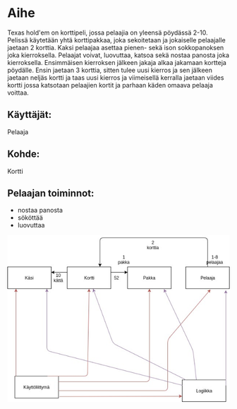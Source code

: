 # Aihe
Texas hold'em on korttipeli, jossa pelaajia on yleensä pöydässä 2-10. Pelissä käytetään yhtä korttipakkaa, joka sekoitetaan ja jokaiselle pelaajalle jaetaan 2 korttia. Kaksi pelaajaa asettaa pienen- sekä ison sokkopanoksen joka kierroksella. Pelaajat voivat, luovuttaa, katsoa sekä nostaa panosta joka kierroksella. Ensimmäisen kierroksen jälkeen jakaja alkaa jakamaan kortteja pöydälle. Ensin jaetaan 3 korttia, sitten tulee uusi kierros ja sen jälkeen jaetaan neljäs kortti ja taas uusi kierros ja viimeisellä kerralla jaetaan viides kortti jossa katsotaan pelaajien kortit ja parhaan käden omaava pelaaja voittaa. 
## Käyttäjät:
Pelaaja
## Kohde:
Kortti

## Pelaajan toiminnot:
* nostaa panosta
* sököttää
* luovuttaa

![Luokkakaavio](/dokumentaatio/TexasHoldEmLuokkakaavio.jpg)

